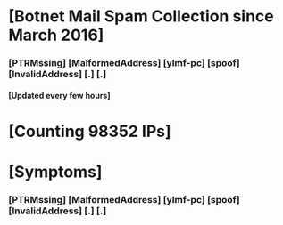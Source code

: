 # [Botnet Mail Spam Collection since March 2016]
### [PTRMssing] [MalformedAddress] [ylmf-pc] [spoof] [InvalidAddress] [.] [.]
#### [Updated every few hours]

# [Counting 98352 IPs]

# [Symptoms] 
###   [PTRMssing] [MalformedAddress] [ylmf-pc] [spoof] [InvalidAddress] [.] [.]
